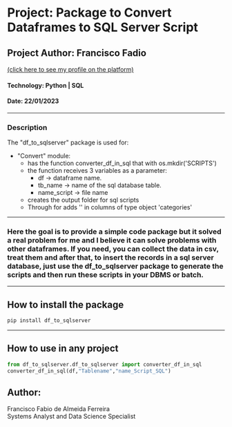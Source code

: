 # Project: Package to Convert Dataframes to SQL Server Script
## Project Author: Francisco Fadio
[(click here to see my profile on the platform)](https://github.com/franciscofabio)
#### Technology: Python | SQL
#### Date: 22/01/2023
-----------------------------------------
### Description
The "df_to_sqlserver" package is used for:

- "Convert" module:
  - has the function converter_df_in_sql that with os.mkdir('SCRIPTS')
  - the function receives 3 variables as a parameter:
    - df -> dataframe name.
    - tb_name -> name of the sql database table.
    - name_script -> file name
  - creates the output folder for sql scripts
  - Through for adds '' in columns of type object 'categories'

---------------------------------------------

### Here the goal is to provide a simple code package but it solved a real problem for me and I believe it can solve problems with other dataframes. If you need, you can collect the data in csv, treat them and after that, to insert the records in a sql server database, just use the df_to_sqlserver package to generate the scripts and then run these scripts in your DBMS or batch.
----------------------------------------------------
## How to install the package
```bash
pip install df_to_sqlserver
```
-------------------------------------------------
## How to use in any project

```python
from df_to_sqlserver.df_to_sqlserver import converter_df_in_sql
converter_df_in_sql(df,"Tablename","name_Script_SQL")
```


## Author:
Francisco Fabio de Almeida Ferreira <br>
Systems Analyst and Data Science Specialist

